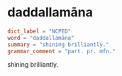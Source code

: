 # daddallamāna

``` toml
dict_label = "NCPED"
word = "daddallamāna"
summary = "shining brilliantly."
grammar_comment = "part. pr. mfn."
```

shining brilliantly.

